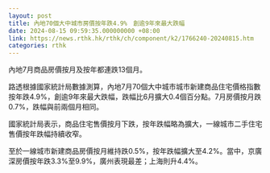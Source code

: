 ```yaml
---
layout: post
title: 內地70個大中城市房價按年跌4.9%　創逾9年來最大跌幅
date: 2024-08-15 09:59:35.000000000 +08:00
link: https://news.rthk.hk/rthk/ch/component/k2/1766240-20240815.htm
categories: rthk
---
```


內地7月商品房價按月及按年都連跌13個月。

路透根據國家統計局數據測算，內地7月70個大中城市城市新建商品住宅價格指數按年跌4.9%，創逾9年來最大跌幅，跌幅比6月擴大0.4個百分點。7月房價按月跌0.7%，跌幅與前兩個月相同。

國家統計局表示，商品住宅售價按月下跌，按年跌幅略為擴大，一線城市二手住宅售價按年跌幅持續收窄。

至於一線城市新建商品房價按月維持跌0.5%，按年跌幅擴大至4.2%。當中，京廣深房價按年跌3.3%至9.9%，廣州表現最差；上海則升4.4%。
